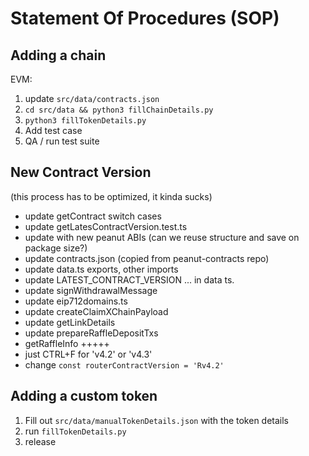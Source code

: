# Statement Of Procedures (SOP)

## Adding a chain

EVM:

1. update `src/data/contracts.json`
2. `cd src/data && python3 fillChainDetails.py`
3. `python3 fillTokenDetails.py`
4. Add test case
5. QA / run test suite

## New Contract Version

(this process has to be optimized, it kinda sucks)

-   update getContract switch cases
-   update getLatesContractVersion.test.ts
-   update with new peanut ABIs (can we reuse structure and save on package size?)
-   update contracts.json (copied from peanut-contracts repo)
-   update data.ts exports, other imports
-   update LATEST_CONTRACT_VERSION ... in data ts.
-   update signWithdrawalMessage
-   update eip712domains.ts
-   update createClaimXChainPayload
-   update getLinkDetails
-   update prepareRaffleDepositTxs
-   getRaffleInfo +++++
-   just CTRL+F for 'v4.2' or 'v4.3'
-   change `const routerContractVersion = 'Rv4.2'`

## Adding a custom token
1. Fill out `src/data/manualTokenDetails.json` with the token details
2. run `fillTokenDetails.py`
3. release
